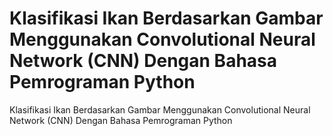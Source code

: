 # Klasifikasi Ikan Berdasarkan Gambar Menggunakan Convolutional Neural Network (CNN) Dengan Bahasa Pemrograman Python
Klasifikasi Ikan Berdasarkan Gambar Menggunakan Convolutional Neural Network (CNN) Dengan Bahasa Pemrograman Python
